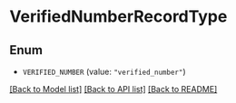 # VerifiedNumberRecordType

## Enum


* `VERIFIED_NUMBER` (value: `"verified_number"`)


[[Back to Model list]](../README.md#documentation-for-models) [[Back to API list]](../README.md#documentation-for-api-endpoints) [[Back to README]](../README.md)


